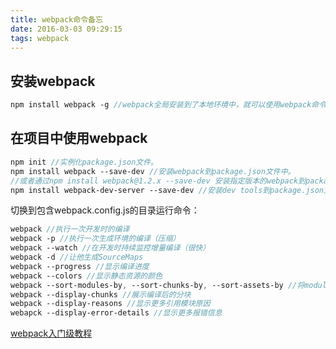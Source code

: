 ```yaml
---
title: webpack命令备忘
date: 2016-03-03 09:29:15
tags: webpack
---
```


## 安装webpack

```sass
npm install webpack -g //webpack全局安装到了本地环境中，就可以使用webpack命令了。
```


## 在项目中使用webpack

```sass
npm init //实例化package.json文件。
npm install webpack --save-dev //安装webpack到package.json文件中。
//或者通过npm install webpack@1.2.x --save-dev 安装指定版本的webpack到package.json文件中。
npm install webpack-dev-server --save-dev //安装dev tools到package.json文件中，本地运行webpack服务
```

切换到包含webpack.config.js的目录运行命令：

```sass
webpack //执行一次开发时的编译
webpack -p //执行一次生成环境的编译（压缩）
webpack --watch //在开发时持续监控增量编译（很快）
webpack -d //让他生成SourceMaps
webpack --progress //显示编译进度
webpack --colors //显示静态资源的颜色
webpack --sort-modules-by, --sort-chunks-by, --sort-assets-by //将modules/chunks/assets进行列表排序
webpack --display-chunks //展示编译后的分块
webpack --display-reasons //显示更多引用模块原因
webapck --display-error-details //显示更多报错信息
```

[webpack入门级教程](http://www.cnblogs.com/shinggang/p/5034404.html)

